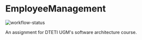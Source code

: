 # EmployeeManagement
![workflow-status](https://github.com/gldnpz17/EmployeeManagement/actions/workflows/dotnet.yml/badge.svg)

An assignment for DTETI UGM's software architecture course.
